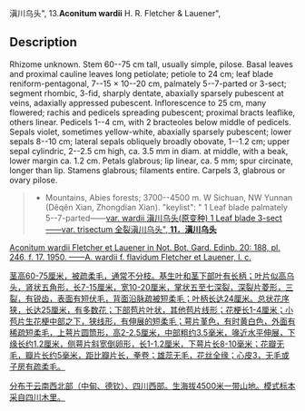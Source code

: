 滇川乌头",
13.**Aconitum wardii** H. R. Fletcher & Lauener",

## Description
Rhizome unknown. Stem 60--75 cm tall, usually simple, pilose. Basal leaves and proximal cauline leaves long petiolate; petiole to 24 cm; leaf blade reniform-pentagonal, 7--15 × 10--20 cm, palmately 5--7-parted or 3-sect; segment rhombic, 3-fid, sharply dentate, abaxially sparsely pubescent at veins, adaxially appressed pubescent. Inflorescence to 25 cm, many flowered; rachis and pedicels spreading pubescent; proximal bracts leaflike, others linear. Pedicels 1--4 cm, with 2 bracteoles below middle of pedicels. Sepals violet, sometimes yellow-white, abaxially sparsely pubescent; lower sepals 8--10 cm; lateral sepals obliquely broadly obovate, 1--1.2 cm; upper sepal cylindric, 2--2.5 cm high, ca. 3.5 mm in diam. at middle, with a beak, lower margin ca. 1.2 cm. Petals glabrous; lip linear, ca. 5 mm; spur circinate, longer than lip. Stamens glabrous; filaments entire. Carpels 3, glabrous or ovary pilose.

> * Mountains, Abies forests; 3700--4500 m. W Sichuan, NW Yunnan (Dêqên Xian, Zhongdian Xian).
  "keylist": "
1 Leaf blade palmately 5--7-parted——<a href='/info/Aconitum wardii var. wardii?t=foc'>var. wardii 滇川乌头(原变种)
1 Leaf blade 3-sect——<a href='/info/Aconitum wardii var. trisectum?t=foc'>var. trisectum 全裂滇川乌头",
**11．滇川乌头**

Aconitum wardii Fletcher et Lauener in Not. Bot. Gard. Edinb. 20: 188, pl. 246, f. 17. 1950. ——A. wardii f. flavidum Fletcher et Lauener, l. c.

茎高60-75厘米，被疏柔毛，通常不分枝。基生叶和茎下部叶有长柄；叶片似高乌头，肾状五角形，长7-15厘米，宽10-20厘米，掌状五至七深裂，深裂片菱形，三裂，有锐齿，表面有短伏毛，背面沿脉疏被短柔毛；叶柄长达24厘米。总状花序狭，长达25厘米，有多数花；下部苞片叶状，其他苞片线形；花梗长1-4厘米；小苞片生花梗中部之下，狭线形，有伸展的短柔毛；萼片堇色，有时黄白色，外面有稀疏短柔毛，上萼片圆筒形，高2-2.5厘米，中部粗约3.5毫米，喙近水平伸展，下缘长约1.2厘米，侧萼片斜宽倒卵形，长1-1.2厘米，下萼片长8-10毫米；花瓣无毛，瓣片长约5毫米，距比瓣片长，拳卷；雄蕊无毛，花丝全缘；心皮3，无毛或子房有疏柔毛。

分布于云南西北部（中甸、德钦）、四川西部。生海拔4500米一带山地。模式标本采自四川木里。
